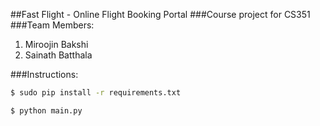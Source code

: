 ##Fast Flight - Online Flight Booking Portal
###Course project for CS351
###Team Members:

1. Miroojin Bakshi
2. Sainath Batthala

###Instructions:

```sh
$ sudo pip install -r requirements.txt

$ python main.py
```

